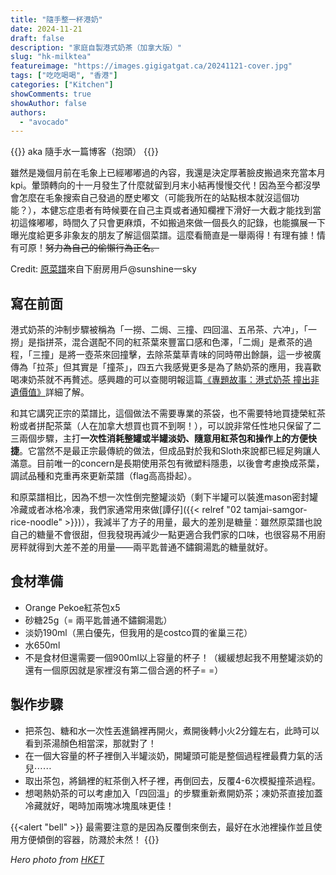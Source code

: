```yaml
---
title: "隨手整一杯港奶"
date: 2024-11-21
draft: false
description: "家庭自製港式奶茶（加拿大版）"
slug: "hk-milktea"
featureimage: "https://images.gigigatgat.ca/20241121-cover.jpg"
tags: ["吃吃喝喝", "香港"]
categories: ["Kitchen"]
showComments: true
showAuthor: false
authors:
  - "avocado"
---
```


{{<lead>}}
aka 隨手水一篇博客（抱頭）
{{</lead>}}

雖然是幾個月前在毛象上已經嘟嘟過的內容，我還是決定厚著臉皮搬過來充當本月kpi。暈頭轉向的十一月發生了什麼就留到月末小結再慢慢交代！因為至今都沒學會怎麼在毛象搜索自己發過的歷史嘟文（可能我所在的站點根本就沒這個功能？），本健忘症患者有時候要在自己主頁或者通知欄裡下滑好一大截才能找到當初這條嘟嘟，時間久了只會更麻煩，不如搬過來做一個長久的記錄，也能擴展一下曝光度給更多非象友的朋友了解這個菜譜。這麼看簡直是一舉兩得！有理有據！情有可原！~~努力為自己的偷懶行為正名。~~

Credit: [原菜譜](https://www.xiachufang.com/recipe/101889291/)來自下廚房用戶@sunshine一sky
## 寫在前面

港式奶茶的沖制步驟被稱為「一撈、二焗、三撞、四回溫、五吊茶、六冲」，「一撈」是指拼茶，混合選配不同的紅茶葉來豐富口感和色澤，「二焗」是煮茶的過程，「三撞」是將一壺茶來回撞擊，去除茶葉草青味的同時帶出餘韻，這一步被廣傳為「拉茶」但其實是「撞茶」，四五六我感覺更多是為了熱奶茶的應用，我喜歡喝凍奶茶就不再贅述。感興趣的可以查閱明報這篇[《專題故事：港式奶茶 撞出非遺價值》](https://www.mingpaocanada.com/VAN/htm/News/20200521/HK-gfj1_er_r.htm)詳細了解。

和其它講究正宗的菜譜比，這個做法不需要專業的茶袋，也不需要特地買捷榮紅茶粉或者拼配茶葉（人在加拿大想買也買不到啊！），可以說非常任性地只保留了二三兩個步驟，主打**一次性消耗整罐或半罐淡奶、隨意用紅茶包和操作上的方便快捷**。它當然不是最正宗最傳統的做法，但成品對於我和Sloth來說都已經足夠讓人滿意。目前唯一的concern是長期使用茶包有微塑料隱患，以後會考慮換成茶葉，調試品種和克重再來更新菜譜（flag高高掛起）。

和原菜譜相比，因為不想一次性倒完整罐淡奶（剩下半罐可以裝進mason密封罐冷藏或者冰格冷凍，我們家通常用來做[譚仔]({{< relref "02 tamjai-samgor-rice-noodle" >}})），我減半了方子的用量，最大的差別是糖量：雖然原菜譜也說自己的糖量不會很甜，但我發現再減少一點更適合我們家的口味，也很容易不用廚房秤就得到大差不差的用量——兩平匙普通不鏽鋼湯匙的糖量就好。
## 食材準備
- Orange Pekoe紅茶包x5
- 砂糖25g（= 兩平匙普通不鏽鋼湯匙）
- 淡奶190ml（黑白優先，但我用的是costco買的雀巢三花）
- 水650ml
- 不是食材但還需要一個900ml以上容量的杯子！（緩緩想起我不用整罐淡奶的還有一個原因就是家裡沒有第二個合適的杯子= =）
## 製作步驟
- 把茶包、糖和水一次性丟進鍋裡再開火，煮開後轉小火2分鐘左右，此時可以看到茶湯顏色相當深，那就對了！
- 在一個大容量的杯子裡倒入半罐淡奶，開罐頭可能是整個過程裡最費力氣的活兒⋯⋯
- 取出茶包，將鍋裡的紅茶倒入杯子裡，再倒回去，反覆4-6次模擬撞茶過程。
- 想喝熱奶茶的可以考慮加入「四回溫」的步驟重新煮開奶茶；凍奶茶直接加蓋冷藏就好，喝時加兩塊冰塊風味更佳！

{{<alert "bell" >}}
最需要注意的是因為反覆倒來倒去，最好在水池裡操作並且使用方便傾倒的容器，防濺於未然！
{{</alert>}}

_Hero photo from [HKET](https://paper.hket.com/article/680647/)_
